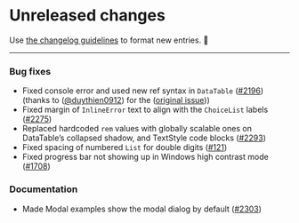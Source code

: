 # Unreleased changes

Use [the changelog guidelines](https://git.io/polaris-changelog-guidelines) to format new entries. 💜

---

### Bug fixes

- Fixed console error and used new ref syntax in `DataTable` ([#2196](https://github.com/Shopify/polaris-react/pull/2196)) (thanks to ([@duythien0912](https://github.com/duythien0912)) for the ([original issue](https://github.com/Shopify/polaris/issues/403)))
- Fixed margin of `InlineError` text to align with the `ChoiceList` labels ([#2275](https://github.com/Shopify/polaris-react/pull/2275))
- Replaced hardcoded `rem` values with globally scalable ones on DataTable’s collapsed shadow, and TextStyle code blocks ([#2293](https://github.com/Shopify/polaris-react/pull/2293))
- Fixed spacing of numbered `List` for double digits ([#121](https://github.com/Shopify/polaris-ux/issues/121))
- Fixed progress bar not showing up in Windows high contrast mode ([#1708](https://github.com/Shopify/polaris-react/issues/1708))

### Documentation

- Made Modal examples show the modal dialog by default ([#2303](https://github.com/Shopify/polaris-react/pull/2303))
